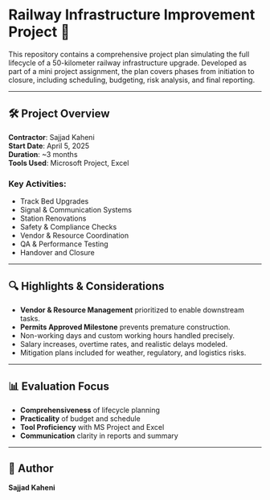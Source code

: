 # Railway Infrastructure Improvement Project 🚆

This repository contains a comprehensive project plan simulating the full lifecycle of a 50-kilometer railway infrastructure upgrade. Developed as part of a mini project assignment, the plan covers phases from initiation to closure, including scheduling, budgeting, risk analysis, and final reporting.

---

## 🛠 Project Overview


**Contractor**: Sajjad Kaheni  
**Start Date**: April 5, 2025  
**Duration**: ~3 months  
**Tools Used**: Microsoft Project, Excel  

### Key Activities:
- Track Bed Upgrades  
- Signal & Communication Systems  
- Station Renovations  
- Safety & Compliance Checks  
- Vendor & Resource Coordination  
- QA & Performance Testing  
- Handover and Closure  

---

## 🔍 Highlights & Considerations

- **Vendor & Resource Management** prioritized to enable downstream tasks.
- **Permits Approved Milestone** prevents premature construction.
- Non-working days and custom working hours handled precisely.
- Salary increases, overtime rates, and realistic delays modeled.
- Mitigation plans included for weather, regulatory, and logistics risks.

---

## 📊 Evaluation Focus

- **Comprehensiveness** of lifecycle planning  
- **Practicality** of budget and schedule  
- **Tool Proficiency** with MS Project and Excel  
- **Communication** clarity in reports and summary  

---

## 👤 Author

**Sajjad Kaheni**  
